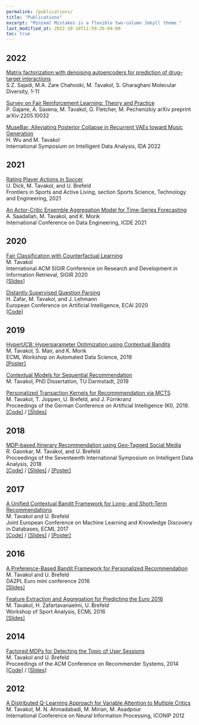 ```yaml
---
permalink: /publications/
title: "Publications"
excerpt: "Minimal Mistakes is a flexible two-column Jekyll theme."
last_modified_at: 2022-10-10T11:59:26-04:00
toc: true
---
```


## 2022

[Matrix factorization with denoising autoencoders for prediction of drug–target interactions](/assets/publications/MolecularDiversity2022.pdf)  
S.Z. Sajadi, M.A. Zare Chahooki, M. Tavakol, S. Gharaghani
Molecular Diversity, 1-11

[Survey on Fair Reinforcement Learning: Theory and Practice](/assets/publications/FairnessSurvey2022.pdf)  
P. Gajane, A. Saxena, M. Tavakol, G. Fletcher, M. Pechenizkiy
arXiv preprint arXiv:2205.10032

[MuseBar: Alleviating Posterior Collapse in Recurrent VAEs toward Music Generation](../assets/publications/ida22.pdf)  
H. Wu and M. Tavakol  
International Symposium on Intelligent Data Analysis, IDA 2022


## 2021

[Rating Player Actions in Soccer](../assets/publications/Frontiers.pdf)  
U. Dick, M. Tavakol, and U. Brefeld  
Frontiers in Sports and Active Living, section Sports Science, Technology and Engineering, 2021

[An Actor-Critic Ensemble Aggregation Model for Time-Series Forecasting](../assets/publications/ICDE21.pdf)  
A. Saadallah, M. Tavakol, and K. Morik  
International Conference on Data Engineering, ICDE 2021

## 2020

[Fair Classification with Counterfactual Learning](../assets/publications/sigir20.pdf)  
M. Tavakol  
International ACM SIGIR Conference on Research and Development in Information Retrieval, SIGIR 2020  
[\[Slides\]](../assets/slides/sigir20.pdf)

[Distantly Supervised Question Parsing](../assets/publications/ecai20.pdf)  
H. Zafar, M. Tavakol, and J. Lehmann  
European Conference on Artificial Intelligence, ECAI 2020  
[\[Code\]](https://github.com/AskNowQA/DeepShallowParsingQA)

## 2019

[HyperUCB: Hyperparameter Optimization using Contextual Bandits](../assets/publications/ADS19.pdf)  
M. Tavakol, S. Mair, and K. Morik  
ECML Workshop on Automated Data Science, 2019  
[\[Poster\]](../assets/others/ADS19.pdf)

[Contextual Models for Sequential Recommendation](http://tuprints.ulb.tu-darmstadt.de/8667/)  
M. Tavakol, PhD Dissertation, TU Darmstadt, 2019

[Personalized Transaction Kernels for Recommmendation via MCTS](../assets/publications/KI19.pdf)  
M. Tavakol, T. Joppen, U. Brefeld, and J. Fürnkranz  
Proceedings of the German Conference on Artificial Intelligence (KI), 2019.  
[\[Code\]](https://github.com/marytavakol/preference_learning) / [\[Slides\]](../assets/slides/KI19.pdf)

## 2018

[MDP-based Itinerary Recommendation using Geo-Tagged Social Media](../assets/publications/IDA18.pdf)  
R. Gaonkar, M. Tavakol, and U. Brefeld  
Proceedings of the Seventeenth International Symposium on Intelligent Data Analysis, 2018  
[\[Code\]](https://github.com/RGaonkar/MDP-based-Itinerary-Recommendation) / [\[Slides\]](../assets/slides/IDA18.pdf) / [\[Poster\]](../assets/others/IDA18.pdf)

## 2017

[A Unified Contextual Bandit Framework for Long- and Short-Term Recommendations](../assets/publications/ecml17.pdf)  
M. Tavakol and U. Brefeld  
Joint European Conference on Machine Learning and Knowledge Discovery in Databases, ECML 2017  
[\[Code\]](https://github.com/marytavakol/Bandits) / [\[Slides\]](../assets/slides/ecml17.pdf) / [\[Poster\]](../assets/others/ecml17.pdf)

## 2016

[A Preference-Based Bandit Framework for Personalized Recommendation](../assets/publications/DA2PL.pdf)  
M. Tavakol and U. Brefeld  
DA2PL Euro mini conference 2016  
[\[Slides\]](../assets/slides/DA2PL.pdf)

[Feature Extraction and Aggregation for Predicting the Euro 2016](../assets/publications/ecml16.pdf)  
M. Tavakol, H. Zafartavanaelmi, U. Brefeld  
Workshop of Sport Analysis, ECML 2016  
[\[Slides\]](../assets/slides/ecml16.pdf)

## 2014

[Factored MDPs for Detecting the Topic of User Sessions](../assets/publications/recsys14.pdf)  
M. Tavakol and U. Brefeld  
Proceedings of the ACM Conference on Recommender Systems, 2014  
[\[Code\]](https://github.com/marytavakol/fMDP-RS) / [\[Slides\]](../assets/slides/recsys14.pdf)

## 2012

[A Distributed Q-Learning Approach for Variable Attention to Multiple Critics](../assets/publications/iconip12.pdf)  
M. Tavakol, M. N. Ahmadabadi, M. Mirian, M. Asadpour  
International Conference on Neural Information Processing, ICONIP 2012